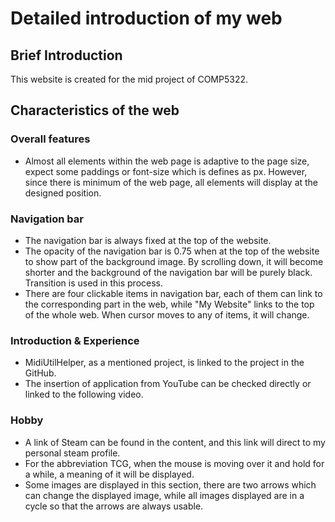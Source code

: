 # Detailed introduction of my web
## Brief Introduction
This website is created for the mid project of COMP5322.
## Characteristics of the web
### Overall features
+ Almost all elements within the web page is adaptive to the page size, expect some paddings or font-size which is defines as px. However, since there is minimum of the web page, all elements will display at the designed position.
### Navigation bar
+ The navigation bar is always fixed at the top of the website.
+ The opacity of the navigation bar is 0.75 when at the top of the website to show part of the background image. By scrolling down, it will become shorter and the background of the navigation bar will be purely black. Transition is used in this process.
+ There are four clickable items in navigation bar, each of them can link to the corresponding part in the web, while "My Website" links to the top of the whole web. When cursor moves to any of items, it will change.
### Introduction & Experience
+ MidiUtilHelper, as a mentioned project, is linked to the project in the GitHub.
+ The insertion of application from YouTube can be checked directly or linked to the following video.
### Hobby
+ A link of Steam can be found in the content, and this link will direct to my personal steam profile.
+ For the abbreviation TCG, when the mouse is moving over it and hold for a while, a meaning of it will be displayed.
+ Some images are displayed in this section, there are two arrows which can change the displayed image, while all images displayed are in a cycle so that the arrows are always usable.
